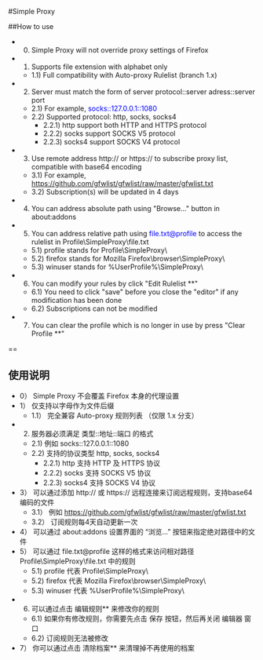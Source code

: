 #Simple Proxy


##How to use

- 0) Simple Proxy will not override proxy settings of Firefox 
- 1) Supports file extension with alphabet only
  - 1.1) Full compatibility with Auto-proxy Rulelist (branch 1.x)
- 2) Server must match the form of server protocol::server adress::server port
  - 2.1) For example, <font color="blue">socks::127.0.0.1::1080</font>
  - 2.2) Supported protocol: http, socks, socks4
    - 2.2.1) http support both HTTP and HTTPS protocol
    - 2.2.2) socks support SOCKS V5 protocol
    - 2.2.3) socks4 support SOCKS V4 protocol
- 3) Use remote address http:// or https:// to subscribe proxy list, compatible with base64 encoding
  - 3.1) For example, <font color=blue>https://github.com/gfwlist/gfwlist/raw/master/gfwlist.txt</font>
  - 3.2) Subscription(s) will be updated in 4 days
- 4) You can address absolute path using "Browse..." button in about:addons
- 5) You can address relative path using <font color=blue>file.txt@profile</font> to access the rulelist in Profile\SimpleProxy\file.txt
  - 5.1) profile stands for Profile\SimpleProxy\
  - 5.2) firefox stands for Mozilla Firefox\browser\SimpleProxy\
  - 5.3) winuser stands for %UserProfile%\SimpleProxy\
- 6) You can modify your rules by click "Edit Rulelist **"
  - 6.1) You need to click "save" before you close the "editor" if any modification has been done
  - 6.2) Subscriptions can not be modified
- 7) You can clear the profile which is no longer in use by press "Clear Profile **"

==

## 使用说明

- 0） Simple Proxy 不会覆盖 Firefox 本身的代理设置
- 1） 仅支持以字母作为文件后缀
  - 1.1） 完全兼容 Auto-proxy 规则列表 （仅限 1.x 分支）
- 2) 服务器必须满足 类型::地址::端口 的格式
  - 2.1) 例如 socks::127.0.0.1::1080
  - 2.2) 支持的协议类型 http, socks, socks4
    - 2.2.1) http 支持 HTTP 及 HTTPS 协议
    - 2.2.2) socks 支持 SOCKS V5 协议
    - 2.2.3) socks4 支持 SOCKS V4 协议
- 3） 可以通过添加 http:// 或 https:// 远程连接来订阅远程规则，支持base64编码的文件
  - 3.1） 例如 https://github.com/gfwlist/gfwlist/raw/master/gfwlist.txt
  - 3.2） 订阅规则每4天自动更新一次
- 4） 可以通过 about:addons 设置界面的 “浏览...” 按钮来指定绝对路径中的文件
- 5） 可以通过 file.txt@profile 这样的格式来访问相对路径 Profile\SimpleProxy\file.txt 中的规则
  - 5.1) profile 代表 Profile\SimpleProxy\
  - 5.2) firefox 代表 Mozilla Firefox\browser\SimpleProxy\
  - 5.3) winuser 代表 %UserProfile%\SimpleProxy\
- 6) 可以通过点击 编辑规则** 来修改你的规则
  - 6.1) 如果你有修改规则，你需要先点击 保存 按钮，然后再关闭 编辑器 窗口
  - 6.2) 订阅规则无法被修改
- 7） 你可以通过点击 清除档案** 来清理掉不再使用的档案
